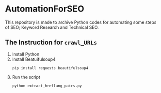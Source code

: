 # AutomationForSEO

This repository is made to archive Python codes for automating some steps of SEO; Keyword Research and Technical SEO.

## The Instruction for ```crawl_URLs```
1. Install Python
2. Install Beatuifulsoup4
   ```
   pip install requests beautifulsoup4
   ```
4. Run the script
   ```
   python extract_hreflang_pairs.py
   ```

